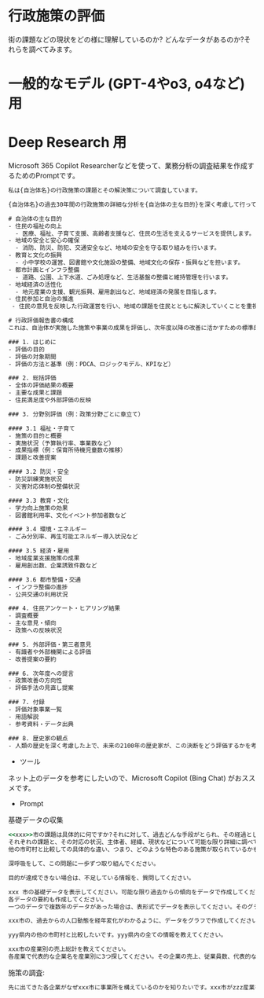 # 行政施策の評価

街の課題などの現状をどの様に理解しているのか? どんなデータがあるのか?それらを調べてみます。

# 一般的なモデル (GPT-4やo3, o4など)用

# Deep Research 用

Microsoft 365 Copilot Researcherなどを使って、業務分析の調査結果を作成するためのPromptです。

```cmd
私は{自治体名}の行政施策の課題とその解決策について調査しています。

{自治体名}の過去30年間の行政施策の詳細な分析を{自治体の主な目的}を深く考慮して行ってください。その結果を{行政評価報告書の構成}に沿った具体的かつ詳細なレポートを作成してください。

# 自治体の主な目的
- 住民の福祉の向上
  - 医療、福祉、子育て支援、高齢者支援など、住民の生活を支えるサービスを提供します。
- 地域の安全と安心の確保
  - 消防、防災、防犯、交通安全など、地域の安全を守る取り組みを行います。
- 教育と文化の振興
  - 小中学校の運営、図書館や文化施設の整備、地域文化の保存・振興などを担います。
- 都市計画とインフラ整備
  - 道路、公園、上下水道、ごみ処理など、生活基盤の整備と維持管理を行います。
- 地域経済の活性化
  - 地元産業の支援、観光振興、雇用創出など、地域経済の発展を目指します。
- 住民参加と自治の推進
 - 住民の意見を反映した行政運営を行い、地域の課題を住民とともに解決していくことを重視します。

# 行政評価報告書の構成
これは、自治体が実施した施策や事業の成果を評価し、次年度以降の改善に活かすための標準的な構成を意識しています。

### 1. はじめに
- 評価の目的
- 評価の対象期間
- 評価の方法と基準（例：PDCA、ロジックモデル、KPIなど）

### 2. 総括評価
- 全体の評価結果の概要
- 主要な成果と課題
- 住民満足度や外部評価の反映

### 3. 分野別評価（例：政策分野ごとに章立て）

#### 3.1 福祉・子育て
- 施策の目的と概要
- 実施状況（予算執行率、事業数など）
- 成果指標（例：保育所待機児童数の推移）
- 課題と改善提案

#### 3.2 防災・安全
- 防災訓練実施状況
- 災害対応体制の整備状況

#### 3.3 教育・文化
- 学力向上施策の効果
- 図書館利用率、文化イベント参加者数など

#### 3.4 環境・エネルギー
- ごみ分別率、再生可能エネルギー導入状況など

#### 3.5 経済・雇用
- 地域産業支援施策の成果
- 雇用創出数、企業誘致件数など

#### 3.6 都市整備・交通
- インフラ整備の進捗
- 公共交通の利用状況

### 4. 住民アンケート・ヒアリング結果
- 調査概要
- 主な意見・傾向
- 政策への反映状況

### 5. 外部評価・第三者意見
- 有識者や外部機関による評価
- 改善提案の要約

### 6. 次年度への提言
- 政策改善の方向性
- 評価手法の見直し提案

### 7. 付録
- 評価対象事業一覧
- 用語解説
- 参考資料・データ出典

### 8. 歴史家の観点
- 人類の歴史を深く考慮した上で、未来の2100年の歴史家が、この決断をどう評価するかを考えてください。世界や日本の歴史の中で、似ているケースがありえます。もし似ているケースがある場合は、その歴史上のケースの詳細な説明も作成してください。

```

- ツール

ネット上のデータを参考にしたいので、Microsoft Copilot (Bing Chat) がおススメです。

- Prompt

基礎データの収集

```cmd
<<xxx>>市の課題は具体的に何ですか?それに対して、過去どんな手段がとられ、その経過としてどんな学びがありましたか?
それぞれの課題と、その対応の状況、主体者、経緯、現状などについて可能な限り詳細に調べて、要点を整理して可能な限り詳細に長めの文章を作成してください。
他の市町村と比較しての具体的な違い、つまり、どのような特色のある施策が取られているかも教えてください。

深呼吸をして、この問題に一歩ずつ取り組んでください。

目的が達成できない場合は、不足している情報を、質問してください。
```


```cmd
xxx 市の基礎データを表示してください。可能な限り過去からの傾向をデータで作成してください。人口、産業別就業人口、子どもの数、未就労者の数、65歳以上の方の数のデータを教えてください。
各データの要約も作成してください。
一つのデータで複数年のデータがあった場合は、表形式でデータを表示してください。そのグラフを作成してください。
```

```cmd
xxx市の、過去からの人口動態を経年変化がわかるように、データをグラフで作成してください。
```

```cmd
yyy県内の他の市町村と比較したいです。yyy県内の全ての情報を教えてください。
```

```cmd
xxx市の産業別の売上総計を教えてください。
各産業で代表的な企業名を産業別に3つ探してください。その企業の売上、従業員数、代表的な商品を教えてください。表形式で作成してください。
```

施策の調査:

```cmd
先に出てきた各企業がなぜxxx市に事業所を構えているのかを知りたいです。xxx市がzzz産業を振興するために、他の市町村と比較して、どんな優遇措置を実施していますか?
```
